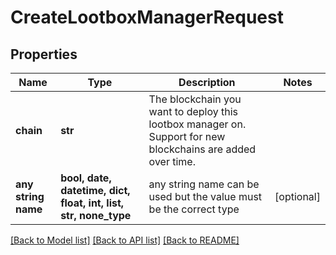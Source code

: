 # CreateLootboxManagerRequest


## Properties
Name | Type | Description | Notes
------------ | ------------- | ------------- | -------------
**chain** | **str** | The blockchain you want to deploy this lootbox manager on. Support for new blockchains are added over time. | 
**any string name** | **bool, date, datetime, dict, float, int, list, str, none_type** | any string name can be used but the value must be the correct type | [optional]

[[Back to Model list]](../README.md#documentation-for-models) [[Back to API list]](../README.md#documentation-for-api-endpoints) [[Back to README]](../README.md)


